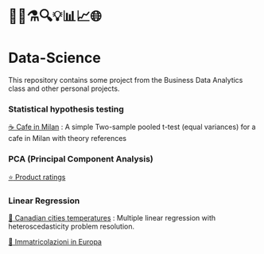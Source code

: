 <h1> 🔬🧪⚗️🔍💡📊📈🌐 </h1>

# Data-Science 
This repository contains some project from the Business Data Analytics class and other personal projects.


### Statistical hypothesis testing 
[:coffee: Cafe in Milan](/Pages/cafe-in-Milan.md)
: A simple Two-sample pooled t-test (equal variances) for a cafe in Milan with theory references 

### PCA (Principal Component Analysis)
[:star: Product ratings](/Pages/Product_ratings.md)

### Linear Regression
[:maple_leaf: Canadian cities temperatures](/Pages/Canadian-cities-temperatures.md) : Multiple linear regression with heteroscedasticity problem resolution.

[:car: Immatricolazioni in Europa](/Pages/Immatricolazioni-in-Europa.md)

